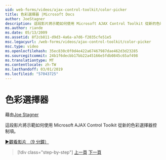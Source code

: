 ```yaml
---
uid: web-forms/videos/ajax-control-toolkit/color-picker
title: 色彩選擇器 |Microsoft Docs
author: JoeStagner
description: 這段影片將示範如何使用 Microsoft AJAX Control Toolkit 從新的色彩選擇器控制項。
ms.author: riande
ms.date: 05/13/2009
ms.assetid: 8f2cb811-d9d3-4a6a-a7d6-f2035cfe51e5
msc.legacyurl: /web-forms/videos/ajax-control-toolkit/color-picker
msc.type: video
ms.openlocfilehash: 35ec830c0f0d4e422a67467987dae462d3d23285
ms.sourcegitcommit: 24b1f6decbb17bb22a45166e5fdb0845c65af498
ms.translationtype: MT
ms.contentlocale: zh-TW
ms.lasthandoff: 03/01/2019
ms.locfileid: "57043725"
---
```

<a name="color-picker"></a>色彩選擇器
====================
藉由[Joe Stagner](https://github.com/JoeStagner)

這段影片將示範如何使用 Microsoft AJAX Control Toolkit 從新的色彩選擇器控制項。

[&#9654;觀看影片 （9 分鐘）](https://channel9.msdn.com/Blogs/ASP-NET-Site-Videos/color-picker)

> [!div class="step-by-step"]
> [上一頁](control-extenders.md)
> [下一頁](combo-box.md)
